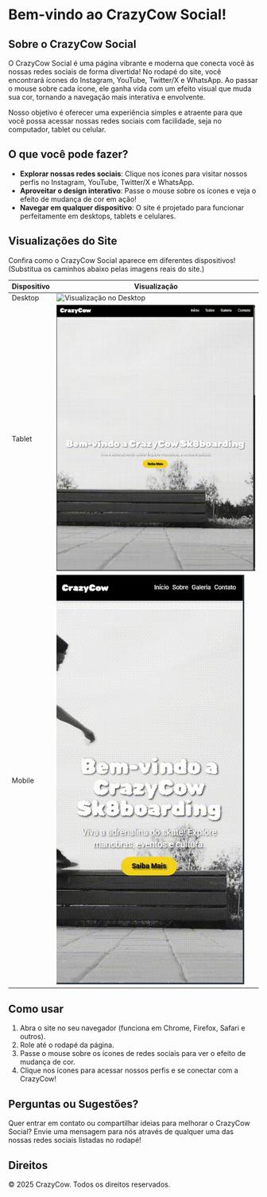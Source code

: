 # Bem-vindo ao CrazyCow Social!

## Sobre o CrazyCow Social

O CrazyCow Social é uma página vibrante e moderna que conecta você às nossas redes sociais de forma divertida! No rodapé do site, você encontrará ícones do Instagram, YouTube, Twitter/X e WhatsApp. Ao passar o mouse sobre cada ícone, ele ganha vida com um efeito visual que muda sua cor, tornando a navegação mais interativa e envolvente.

Nosso objetivo é oferecer uma experiência simples e atraente para que você possa acessar nossas redes sociais com facilidade, seja no computador, tablet ou celular.

## O que você pode fazer?

- **Explorar nossas redes sociais**: Clique nos ícones para visitar nossos perfis no Instagram, YouTube, Twitter/X e WhatsApp.
- **Aproveitar o design interativo**: Passe o mouse sobre os ícones e veja o efeito de mudança de cor em ação!
- **Navegar em qualquer dispositivo**: O site é projetado para funcionar perfeitamente em desktops, tablets e celulares.

## Visualizações do Site

Confira como o CrazyCow Social aparece em diferentes dispositivos! (Substitua os caminhos abaixo pelas imagens reais do site.)

| Dispositivo | Visualização |
|-------------|--------------|
| Desktop     | ![Visualização no Desktop](assets/desktop.gif) |
| Tablet      | ![Visualização no Tablet](assets/tablet.gif) |
| Mobile      | ![Visualização no Celular](assets/mobile.gif) |

## Como usar

1. Abra o site no seu navegador (funciona em Chrome, Firefox, Safari e outros).
2. Role até o rodapé da página.
3. Passe o mouse sobre os ícones de redes sociais para ver o efeito de mudança de cor.
4. Clique nos ícones para acessar nossos perfis e se conectar com a CrazyCow!

## Perguntas ou Sugestões?

Quer entrar em contato ou compartilhar ideias para melhorar o CrazyCow Social? Envie uma mensagem para nós através de qualquer uma das nossas redes sociais listadas no rodapé!

## Direitos

© 2025 CrazyCow. Todos os direitos reservados.
